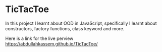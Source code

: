 # TicTacToe
In this project I learnt about OOD in JavaScript, specifically I learnt about constructors, factory functions, class keyword and more.

Here is a link for the live perview https://abdullahkassem.github.io/TicTacToe/
